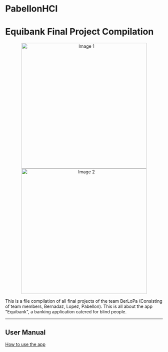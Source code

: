 # PabellonHCI
# Equibank Final Project Compilation

<p align="center">
  <img src="https://github.com/mokafs/PabellonHCI/blob/f40667973a2b33d7d193094a1780ee1c23281f43/Assets/BLP.png" alt="Image 1" width="400"/>
  <img src="https://github.com/mokafs/PabellonHCI/blob/f40667973a2b33d7d193094a1780ee1c23281f43/Assets/Equibank.png" alt="Image 2" width="400"/>
</p>

This is a file compilation of all final projects of the team BerLoPa (Consisting of team members, Bernadaz, Lopez, Pabellon). This is all about the app "Equibank", a banking application catered for blind people.

---

## User Manual

[How to use the app](USER_MANUAL.md)
